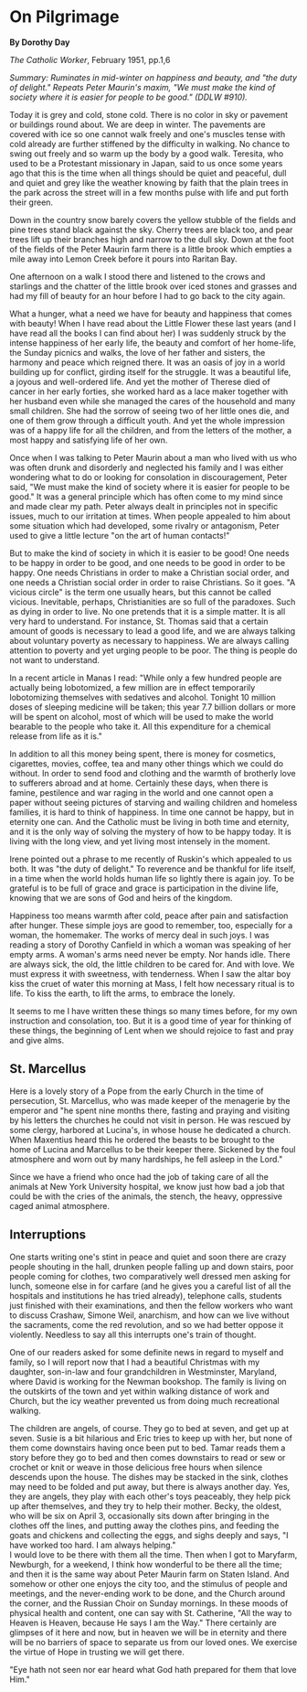 On Pilgrimage
=============

**By Dorothy Day**

*The Catholic Worker*, February 1951, pp.1,6

*Summary: Ruminates in mid-winter on happiness and beauty, and "the duty
of delight." Repeats Peter Maurin's maxim, "We must make the kind of
society where it is easier for people to be good." (DDLW \#910).*

Today it is grey and cold, stone cold. There is no color in sky or
pavement or buildings round about. We are deep in winter. The pavements
are covered with ice so one cannot walk freely and one's muscles tense
with cold already are further stiffened by the difficulty in walking. No
chance to swing out freely and so warm up the body by a good walk.
Teresita, who used to be a Protestant missionary in Japan, said to us
once some years ago that this is the time when all things should be
quiet and peaceful, dull and quiet and grey like the weather knowing by
faith that the plain trees in the park across the street will in a few
months pulse with life and put forth their green.

Down in the country snow barely covers the yellow stubble of the fields
and pine trees stand black against the sky. Cherry trees are black too,
and pear trees lift up their branches high and narrow to the dull sky.
Down at the foot of the fields of the Peter Maurin farm there is a
little brook which empties a mile away into Lemon Creek before it pours
into Raritan Bay.

One afternoon on a walk I stood there and listened to the crows and
starlings and the chatter of the little brook over iced stones and
grasses and had my fill of beauty for an hour before I had to go back to
the city again.

What a hunger, what a need we have for beauty and happiness that comes
with beauty! When I have read about the Little Flower these last years
(and I have read all the books I can find about her) I was suddenly
struck by the intense happiness of her early life, the beauty and
comfort of her home-life, the Sunday picnics and walks, the love of her
father and sisters, the harmony and peace which reigned there. It was an
oasis of joy in a world building up for conflict, girding itself for the
struggle. It was a beautiful life, a joyous and well-ordered life. And
yet the mother of Therese died of cancer in her early forties, she
worked hard as a lace maker together with her husband even while she
managed the cares of the household and many small children. She had the
sorrow of seeing two of her little ones die, and one of them grow
through a difficult youth. And yet the whole impression was of a happy
life for all the children, and from the letters of the mother, a most
happy and satisfying life of her own.

Once when I was talking to Peter Maurin about a man who lived with us
who was often drunk and disorderly and neglected his family and I was
either wondering what to do or looking for consolation in
discouragement, Peter said, "We must make the kind of society where it
is easier for people to be good." It was a general principle which has
often come to my mind since and made clear my path. Peter always dealt
in principles not in specific issues, much to our irritation at times.
When people appealed to him about some situation which had developed,
some rivalry or antagonism, Peter used to give a little lecture "on the
art of human contacts!"

But to make the kind of society in which it is easier to be good! One
needs to be happy in order to be good, and one needs to be good in order
to be happy. One needs Christians in order to make a Christian social
order, and one needs a Christian social order in order to raise
Christians. So it goes. "A vicious circle" is the term one usually
hears, but this cannot be called vicious. Inevitable, perhaps,
Christianities are so full of the paradoxes. Such as dying in order to
live. No one pretends that it is a simple matter. It is all very hard to
understand. For instance, St. Thomas said that a certain amount of goods
is necessary to lead a good life, and we are always talking about
voluntary poverty as necessary to happiness. We are always calling
attention to poverty and yet urging people to be poor. The thing is
people do not want to understand.

In a recent article in Manas I read: "While only a few hundred people
are actually being lobotomized, a few million are in effect temporarily
lobotomizing themselves with sedatives and alcohol. Tonight 10 million
doses of sleeping medicine will be taken; this year 7.7 billion dollars
or more will be spent on alcohol, most of which will be used to make the
world bearable to the people who take it. All this expenditure for a
chemical release from life as it is."

In addition to all this money being spent, there is money for cosmetics,
cigarettes, movies, coffee, tea and many other things which we could do
without. In order to send food and clothing and the warmth of brotherly
love to sufferers abroad and at home. Certainly these days, when there
is famine, pestilence and war raging in the world and one cannot open a
paper without seeing pictures of starving and wailing children and
homeless families, it is hard to think of happiness. In time one cannot
be happy, but in eternity one can. And the Catholic must be living in
both time and eternity, and it is the only way of solving the mystery of
how to be happy today. It is living with the long view, and yet living
most intensely in the moment.

Irene pointed out a phrase to me recently of Ruskin's which appealed to
us both. It was "the duty of delight." To reverence and be thankful for
life itself, in a time when the world holds human life so lightly there
is again joy. To be grateful is to be full of grace and grace is
participation in the divine life, knowing that we are sons of God and
heirs of the kingdom.

Happiness too means warmth after cold, peace after pain and satisfaction
after hunger. These simple joys are good to remember, too, especially
for a woman, the homemaker. The works of mercy deal in such joys. I was
reading a story of Dorothy Canfield in which a woman was speaking of her
empty arms. A woman's arms need never be empty. Nor hands idle. There
are always sick, the old, the little children to be cared for. And with
love. We must express it with sweetness, with tenderness. When I saw the
altar boy kiss the cruet of water this morning at Mass, I felt how
necessary ritual is to life. To kiss the earth, to lift the arms, to
embrace the lonely.

It seems to me I have written these things so many times before, for my
own instruction and consolation, too. But it is a good time of year for
thinking of these things, the beginning of Lent when we should rejoice
to fast and pray and give alms.

St. Marcellus
-------------

Here is a lovely story of a Pope from the early Church in the time of
persecution, St. Marcellus, who was made keeper of the menagerie by the
emperor and "he spent nine months there, fasting and praying and
visiting by his letters the churches he could not visit in person. He
was rescued by some clergy, harbored at Lucina's, in whose house he
dedicated a church. When Maxentius heard this he ordered the beasts to
be brought to the home of Lucina and Marcellus to be their keeper there.
Sickened by the foul atmosphere and worn out by many hardships, he fell
asleep in the Lord."

Since we have a friend who once had the job of taking care of all the
animals at New York University hospital, we know just how bad a job that
could be with the cries of the animals, the stench, the heavy,
oppressive caged animal atmosphere.

Interruptions
-------------

One starts writing one's stint in peace and quiet and soon there are
crazy people shouting in the hall, drunken people falling up and down
stairs, poor people coming for clothes, two comparatively well dressed
men asking for lunch, someone else in for carfare (and he gives you a
careful list of all the hospitals and institutions he has tried
already), telephone calls, students just finished with their
examinations, and then the fellow workers who want to discuss Crashaw,
Simone Weil, anarchism, and how can we live without the sacraments, come
the red revolution, and so we had better oppose it violently. Needless
to say all this interrupts one's train of thought.

One of our readers asked for some definite news in regard to myself and
family, so I will report now that I had a beautiful Christmas with my
daughter, son-in-law and four grandchildren in Westminster, Maryland,
where David is working for the Newman bookshop. The family is living on
the outskirts of the town and yet within walking distance of work and
Church, but the icy weather prevented us from doing much recreational
walking.

The children are angels, of course. They go to bed at seven, and get up
at seven. Susie is a bit hilarious and Eric tries to keep up with her,
but none of them come downstairs having once been put to bed. Tamar
reads them a story before they go to bed and then comes downstairs to
read or sew or crochet or knit or weave in those delicious free hours
when silence descends upon the house. The dishes may be stacked in the
sink, clothes may need to be folded and put away, but there is always
another day. Yes, they are angels, they play with each other's toys
peaceably, they help pick up after themselves, and they try to help
their mother. Becky, the oldest, who will be six on April 3,
occasionally sits down after bringing in the clothes off the lines, and
putting away the clothes pins, and feeding the goats and chickens and
collecting the eggs, and sighs deeply and says, "I have worked too hard.
I am always helping." \
I would love to be there with them all the time. Then when I got to
Maryfarm, Newburgh, for a weekend, I think how wonderful to be there all
the time; and then it is the same way about Peter Maurin farm on Staten
Island. And somehow or other one enjoys the city too, and the stimulus
of people and meetings, and the never-ending work to be done, and the
Church around the corner, and the Russian Choir on Sunday mornings. In
these moods of physical health and content, one can say with St.
Catherine, "All the way to Heaven is Heaven, because He says I am the
Way." There certainly are glimpses of it here and now, but in heaven we
will be in eternity and there will be no barriers of space to separate
us from our loved ones. We exercise the virtue of Hope in trusting we
will get there.

"Eye hath not seen nor ear heard what God hath prepared for them that
love Him."

